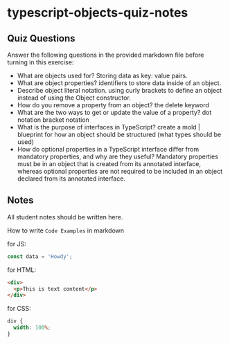 # typescript-objects-quiz-notes

## Quiz Questions

Answer the following questions in the provided markdown file before turning in this exercise:

- What are objects used for?
  Storing data as key: value pairs.
- What are object properties?
  identifiers to store data inside of an object.
- Describe object literal notation.
  using curly brackets to define an object instead of using the Object constructor.
- How do you remove a property from an object?
  the delete keyword
- What are the two ways to get or update the value of a property?
  dot notation
  bracket notation
- What is the purpose of interfaces in TypeScript?
  create a mold | blueprint for how an object should be structured (what types should be used)
- How do optional properties in a TypeScript interface differ from mandatory properties, and why are they useful?
  Mandatory properties must be in an object that is created from its annotated interface, whereas optional properties are not required to be included in an object declared from its annotated interface.

## Notes

All student notes should be written here.

How to write `Code Examples` in markdown

for JS:

```javascript
const data = 'Howdy';
```

for HTML:

```html
<div>
  <p>This is text content</p>
</div>
```

for CSS:

```css
div {
  width: 100%;
}
```
